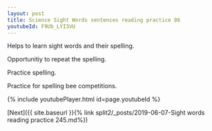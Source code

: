 ```yaml
---
layout: post
title: Science Sight Words sentences reading practice 86
youtubeId: F9Ub_LYI3VU
---
```

 
 
Helps to learn sight words and their spelling.

Opportunitiy to repeat the spelling. 

Practice spelling. 
 
Practice for spelling bee competitions. 
 
{% include youtubePlayer.html id=page.youtubeId %}
 
 

[Next]({{ site.baseurl }}{% link  split2/_posts/2019-06-07-Sight words reading practice 245.md%})
 
